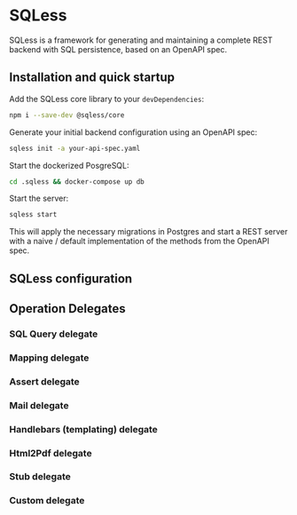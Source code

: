 # SQLess

SQLess is a framework for generating and maintaining a complete REST backend with SQL persistence, based on an OpenAPI spec.

## Installation and quick startup

Add the SQLess core library to your `devDependencies`:

```bash
npm i --save-dev @sqless/core
```

Generate your initial backend configuration using an OpenAPI spec:

```bash
sqless init -a your-api-spec.yaml
```

Start the dockerized PosgreSQL:

```bash
cd .sqless && docker-compose up db
```

Start the server:

```bash
sqless start
```

This will apply the necessary migrations in Postgres and start a REST server with a naive / default implementation of the methods from the OpenAPI spec.

## SQLess configuration

## Operation Delegates

### SQL Query delegate

### Mapping delegate

### Assert delegate

### Mail delegate

### Handlebars (templating) delegate

### Html2Pdf delegate

### Stub delegate

### Custom delegate
